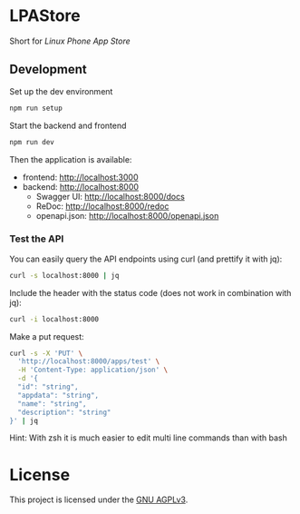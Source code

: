 # LPAStore

Short for _Linux Phone App Store_

## Development

Set up the dev environment

```bash
npm run setup
```

Start the backend and frontend

```bash
npm run dev
```

Then the application is available:

-   frontend: <http://localhost:3000>
-   backend: <http://localhost:8000>
    -   Swagger UI: <http://localhost:8000/docs>
    -   ReDoc: <http://localhost:8000/redoc>
    -   openapi.json: <http://localhost:8000/openapi.json>

### Test the API

You can easily query the API endpoints using curl (and prettify it with jq):

```bash
curl -s localhost:8000 | jq
```

Include the header with the status code (does not work in combination with jq):

```bash
curl -i localhost:8000
```

Make a put request:

```bash
curl -s -X 'PUT' \
  'http://localhost:8000/apps/test' \
  -H 'Content-Type: application/json' \
  -d '{
  "id": "string",
  "appdata": "string",
  "name": "string",
  "description": "string"
}' | jq
```

Hint: With zsh it is much easier to edit multi line commands than with bash

# License

This project is licensed under the [GNU AGPLv3](LICENSE).